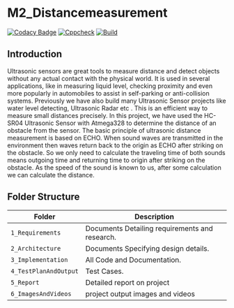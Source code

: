 # M2_Distancemeasurement
[![Codacy Badge](https://app.codacy.com/project/badge/Grade/f7843562e5a3403ebaaa1607d56e354b)](https://www.codacy.com/gh/VASANTHAKUMAR8/M2-Embedded_Distance_measurement/dashboard?utm_source=github.com&amp;utm_medium=referral&amp;utm_content=VASANTHAKUMAR8/M2-Embedded_Distance_measurement&amp;utm_campaign=Badge_Grade)
[![Cppcheck](https://github.com/VASANTHAKUMAR8/M2-Embedded_Distance_measurement/actions/workflows/cppcheck.yml/badge.svg)](https://github.com/VASANTHAKUMAR8/M2-Embedded_Distance_measurement/actions/workflows/cppcheck.yml)
[![Build](https://github.com/VASANTHAKUMAR8/M2-Embedded_Distance_measurement/actions/workflows/compile.yml/badge.svg)](https://github.com/VASANTHAKUMAR8/M2-Embedded_Distance_measurement/actions/workflows/compile.yml)


## Introduction

Ultrasonic sensors are great tools to measure distance and detect objects without any actual contact with the physical world. It is used in several applications, like in measuring liquid level, checking proximity and even more popularly in automobiles to assist in self-parking or anti-collision systems. Previously we have also build many Ultrasonic Sensor projects like water level detecting, Ultrasonic Radar etc . This is an efficient way to measure small distances precisely. In this project, we have used the HC-SR04 Ultrasonic Sensor with Atmega328 to determine the distance of an obstacle from the sensor. The basic principle of ultrasonic distance measurement is based on ECHO. When sound waves are transmitted in the environment then waves return back to the origin as ECHO after striking on the obstacle. So we only need to calculate the traveling time of both sounds means outgoing time and returning time to origin after striking on the obstacle. As the speed of the sound is known to us, after some calculation we can calculate the distance.




## Folder Structure
Folder               | Description
-------------------  | -----------------------------------------
`1_Requirements`     | Documents Detailing requirements and research.
`2_Architecture`     | Documents Specifying design details.
`3_Implementation`   | All Code and Documentation.
`4_TestPlanAndOutput`| Test Cases.
`5_Report`| Detailed report on project
`6_ImagesAndVideos`| project output images and videos
